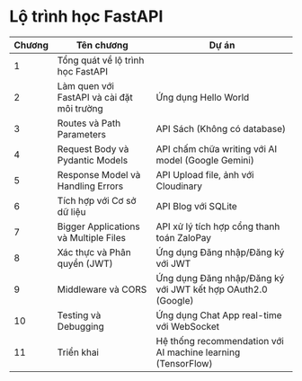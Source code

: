 # Lộ trình học FastAPI

| Chương | Tên chương                                 | Dự án                                                        |
| ------ | ------------------------------------------ | ------------------------------------------------------------ |
| 1      | Tổng quát về lộ trình học FastAPI          |                                                              |
| 2      | Làm quen với FastAPI và cài đặt môi trường | Ứng dụng Hello World                                         |
| 3      | Routes và Path Parameters                  | API Sách (Không có database)                                 |
| 4      | Request Body và Pydantic Models            | API chấm chữa writing với AI model (Google Gemini)           |
| 5      | Response Model và Handling Errors          | API Upload file, ảnh với Cloudinary                          |
| 6      | Tích hợp với Cơ sở dữ liệu                 | API Blog với SQLite                                          |
| 7      | Bigger Applications và Multiple Files      | API xử lý tích hợp cổng thanh toán ZaloPay                   |
| 8      | Xác thực và Phân quyền (JWT)               | Ứng dụng Đăng nhập/Đăng ký với JWT                           |
| 9      | Middleware và CORS                         | Ứng dụng Đăng nhập/Đăng ký với JWT kết hợp OAuth2.0 (Google) |
| 10     | Testing và Debugging                       | Ứng dụng Chat App real-time với WebSocket                    |
| 11     | Triển khai                                 | Hệ thống recommendation với AI machine learning (TensorFlow) |
